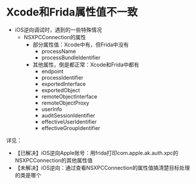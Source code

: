 # Xcode和Frida属性值不一致

* iOS逆向调试时，遇到的一些特殊情况
  * NSXPCConnection的属性
    * 部分属性值：Xcode中有，但Frida中没有
      * processName
      * processBundleIdentifier
    * 其他属性，倒是都正常：Xcode和Frida中都有
      * endpoint
      * processIdentifier
      * exportedInterface
      * exportedObject
      * remoteObjectInterface
      * remoteObjectProxy
      * userInfo
      * auditSessionIdentifier
      * effectiveUserIdentifier
      * effectiveGroupIdentifier

详见：

* 【已解决】iOS逆向Apple账号：用frida打印com.apple.ak.auth.xpc的NSXPCConnection的其他属性值
* 【未解决】iOS逆向：通过查看NSXPCConnection的属性值搞清楚目标处理的类是哪个
